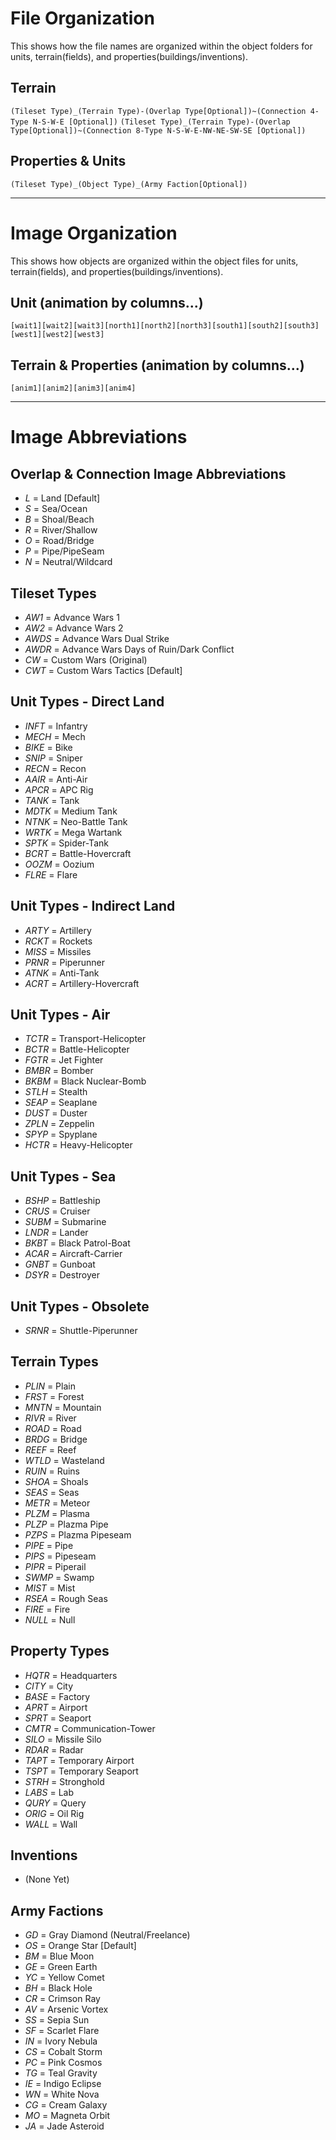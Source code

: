 # File Organization

This shows how the file names are organized within the object folders for units, terrain(fields), and properties(buildings/inventions).

## Terrain

`(Tileset Type)_(Terrain Type)-(Overlap Type[Optional])~(Connection 4-Type N-S-W-E [Optional])`
`(Tileset Type)_(Terrain Type)-(Overlap Type[Optional])~(Connection 8-Type N-S-W-E-NW-NE-SW-SE [Optional])`

## Properties & Units

`(Tileset Type)_(Object Type)_(Army Faction[Optional])`

***

# Image Organization

This shows how objects are organized within the object files for units, terrain(fields), and properties(buildings/inventions).

## Unit (animation by columns...)

`[wait1][wait2][wait3][north1][north2][north3][south1][south2][south3][west1][west2][west3]`

## Terrain & Properties (animation by columns...)

`[anim1][anim2][anim3][anim4]`

***

# Image Abbreviations

## Overlap & Connection Image Abbreviations

* *L* = Land [Default]
* *S* = Sea/Ocean
* *B* = Shoal/Beach
* *R* = River/Shallow
* *O* = Road/Bridge
* *P* = Pipe/PipeSeam
* *N* = Neutral/Wildcard 

## Tileset Types

* *AW1* = Advance Wars 1
* *AW2* = Advance Wars 2
* *AWDS* = Advance Wars Dual Strike
* *AWDR* = Advance Wars Days of Ruin/Dark Conflict
* *CW* = Custom Wars (Original)
* *CWT* = Custom Wars Tactics [Default]

## Unit Types - Direct Land

* *INFT* = Infantry
* *MECH* = Mech
* *BIKE* = Bike
* *SNIP* = Sniper
* *RECN* = Recon
* *AAIR* = Anti-Air
* *APCR* = APC Rig
* *TANK* = Tank
* *MDTK* = Medium Tank
* *NTNK* = Neo-Battle Tank
* *WRTK* = Mega Wartank
* *SPTK* = Spider-Tank
* *BCRT* = Battle-Hovercraft
* *OOZM* = Oozium
* *FLRE* = Flare

## Unit Types - Indirect Land

* *ARTY* = Artillery
* *RCKT* = Rockets
* *MISS* = Missiles
* *PRNR* = Piperunner
* *ATNK* = Anti-Tank
* *ACRT* = Artillery-Hovercraft

## Unit Types - Air

* *TCTR* = Transport-Helicopter
* *BCTR* = Battle-Helicopter
* *FGTR* = Jet Fighter 
* *BMBR* = Bomber
* *BKBM* = Black Nuclear-Bomb
* *STLH* = Stealth
* *SEAP* = Seaplane
* *DUST* = Duster
* *ZPLN* = Zeppelin
* *SPYP* = Spyplane
* *HCTR* = Heavy-Helicopter

## Unit Types - Sea

* *BSHP* = Battleship
* *CRUS* = Cruiser
* *SUBM* = Submarine
* *LNDR* = Lander
* *BKBT* = Black Patrol-Boat
* *ACAR* = Aircraft-Carrier
* *GNBT* = Gunboat
* *DSYR* = Destroyer

## Unit Types - Obsolete

* *SRNR* = Shuttle-Piperunner

## Terrain Types

* *PLIN* = Plain
* *FRST* = Forest
* *MNTN* = Mountain
* *RIVR* = River
* *ROAD* = Road
* *BRDG* = Bridge
* *REEF* = Reef
* *WTLD* = Wasteland
* *RUIN* = Ruins
* *SHOA* = Shoals
* *SEAS* = Seas
* *METR* = Meteor
* *PLZM* = Plasma
* *PLZP* = Plazma Pipe
* *PZPS* = Plazma Pipeseam
* *PIPE* = Pipe
* *PIPS* = Pipeseam
* *PIPR* = Piperail
* *SWMP* = Swamp
* *MIST* = Mist
* *RSEA* = Rough Seas
* *FIRE* = Fire
* *NULL* = Null

## Property Types

* *HQTR* = Headquarters
* *CITY* = City
* *BASE* = Factory
* *APRT* = Airport
* *SPRT* = Seaport
* *CMTR* = Communication-Tower
* *SILO* = Missile Silo
* *RDAR* = Radar
* *TAPT* = Temporary Airport
* *TSPT* = Temporary Seaport
* *STRH* = Stronghold
* *LABS* = Lab
* *QURY* = Query
* *ORIG* = Oil Rig
* *WALL* = Wall

## Inventions

* (None Yet)

## Army Factions

* *GD* = Gray Diamond (Neutral/Freelance)
* *OS* = Orange Star [Default]
* *BM* = Blue Moon
* *GE* = Green Earth
* *YC* = Yellow Comet
* *BH* = Black Hole
* *CR* = Crimson Ray
* *AV* = Arsenic Vortex
* *SS* = Sepia Sun
* *SF* = Scarlet Flare
* *IN* = Ivory Nebula
* *CS* = Cobalt Storm
* *PC* = Pink Cosmos
* *TG* = Teal Gravity
* *IE* = Indigo Eclipse
* *WN* = White Nova
* *CG* = Cream Galaxy
* *MO* = Magneta Orbit
* *JA* = Jade Asteroid
